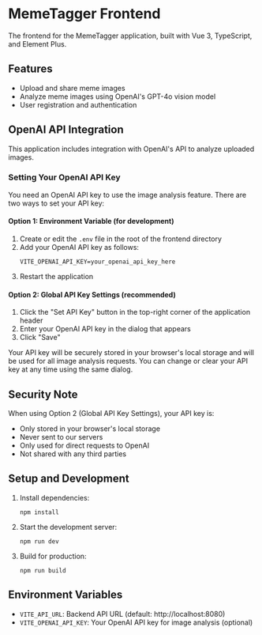 # MemeTagger Frontend

The frontend for the MemeTagger application, built with Vue 3, TypeScript, and Element Plus.

## Features

- Upload and share meme images
- Analyze meme images using OpenAI's GPT-4o vision model
- User registration and authentication

## OpenAI API Integration

This application includes integration with OpenAI's API to analyze uploaded images.

### Setting Your OpenAI API Key

You need an OpenAI API key to use the image analysis feature. There are two ways to set your API key:

#### Option 1: Environment Variable (for development)

1. Create or edit the `.env` file in the root of the frontend directory
2. Add your OpenAI API key as follows:
   ```
   VITE_OPENAI_API_KEY=your_openai_api_key_here
   ```
3. Restart the application

#### Option 2: Global API Key Settings (recommended)

1. Click the "Set API Key" button in the top-right corner of the application header
2. Enter your OpenAI API key in the dialog that appears
3. Click "Save"

Your API key will be securely stored in your browser's local storage and will be used for all image analysis requests. You can change or clear your API key at any time using the same dialog.

## Security Note

When using Option 2 (Global API Key Settings), your API key is:
- Only stored in your browser's local storage
- Never sent to our servers
- Only used for direct requests to OpenAI
- Not shared with any third parties

## Setup and Development

1. Install dependencies:
   ```
   npm install
   ```

2. Start the development server:
   ```
   npm run dev
   ```

3. Build for production:
   ```
   npm run build
   ```

## Environment Variables

- `VITE_API_URL`: Backend API URL (default: http://localhost:8080)
- `VITE_OPENAI_API_KEY`: Your OpenAI API key for image analysis (optional) 